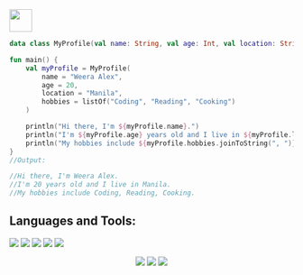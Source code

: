


  <img src="https://user-images.githubusercontent.com/113547522/217779450-94f91b91-a9e4-45dd-87c3-04d1a7e2b29d.png" width="40" height="40" />


```kotlin
data class MyProfile(val name: String, val age: Int, val location: String, val hobbies: List<String>)

fun main() {
    val myProfile = MyProfile(
        name = "Weera Alex",
        age = 20,
        location = "Manila",
        hobbies = listOf("Coding", "Reading", "Cooking")
    )

    println("Hi there, I'm ${myProfile.name}.")
    println("I'm ${myProfile.age} years old and I live in ${myProfile.location}.")
    println("My hobbies include ${myProfile.hobbies.joinToString(", ")}.")
}
//Output: 

//Hi there, I'm Weera Alex.
//I'm 20 years old and I live in Manila.
//My hobbies include Coding, Reading, Cooking.

```

## Languages and Tools:

![](https://img.shields.io/badge/Code-Kotlin-informational?style=flat&logo=kotlin&logoColor=white&color=6aa6f8)
![](https://img.shields.io/badge/Code-Python-informational?style=flat&logo=python&logoColor=white&color=6aa6f8)
![](https://img.shields.io/badge/Code-HTML-informational?style=flat&logo=html5&logoColor=white&color=6aa6f8)
![](https://img.shields.io/badge/Code-CSS-informational?style=flat&logo=css3&logoColor=white&color=6aa6f8)
![](https://img.shields.io/badge/Code-Flask-informational?style=flat&logo=flask&logoColor=white&color=6aa6f8)



<div style="text-align: center;">

![](https://img.shields.io/badge/Tools-IntelliJ_IDEA-informational?style=flat&logo=intellij-idea&logoColor=white&color=6aa6f8)
![](https://img.shields.io/badge/Editor-VS_Code-informational?style=flat&logo=visual-studio-code&logoColor=white&color=6aa6f8)
![](https://img.shields.io/badge/Tools-PyCharm-informational?style=flat&logo=pycharm&logoColor=white&color=6aa6f8)

  </div>
<!--
**han-chan-dev/han-chan-dev** is a ✨ _special_ ✨ repository because its `README.md` (this file) appears on your GitHub profile.

Here are some ideas to get you started:

- 🔭 I’m currently working on ...
- 🌱 I’m currently learning ...
- 👯 I’m looking to collaborate on ...
- 🤔 I’m looking for help with ...
- 💬 Ask me about ...
- 📫 How to reach me: ...
- 😄 Pronouns: ...
- ⚡ Fun fact: ...
-->

